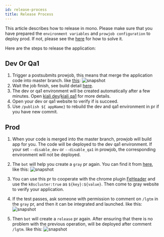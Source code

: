 ```yaml
---
id: release-process
title: Release Process
---
```


This article describes how to release in mono. Please make sure that you have prepared the `environment variables` and `prowjob configuration` to deploy prod. If not, please see the [here](https://docs.fe.devfdg.net/docs/infra/mono/best-practices/mono-generate#cicd) for how to solve it.

Here are the steps to release the application:

## Dev Or Qa1

1. Trigger a postsubmits prowjob, this means that merge the application code into master branch. like [this](https://git.toolsfdg.net/mono/mono/pull/56044/files#diff-15abcec31b6e506bacd64961cf7f4957R2685):
![snapshot](https://static.devfdg.net/static/mono-static/docs-ui/img/postjob.png)
2. Wait the job finish, see build detail [here](https://prow.toolsfdg.net/view/s3/toolsnew-fe-prow-logs/logs/post-publish-mono-live-web-ui/1454031458027966464).
3. The dev or qa1 environment will be created automatically after a few minutes. Open [kiali dev](https://kiali.devfdg.net/kiali/console/workloads?namespaces=web-ui&opLabel=or)/[kiali qa1](https://kiali.qa1fdg.net/kiali/console/workloads?namespaces=web-ui) for more details.
4. Open your dev or qa1 website to verify if is succeed.
5. Use `/publish ${ appName}` to rebuild the dev and qa1 environment in pr if you have new commit.

## Prod

1. When your code is merged into the master branch, prowjob will build app for you. The code will be deployed to the dev qa1 environment. If your set `--disable_dev` or `--disable_qa1` in prowjob, the corresponding environment will not be deployed.


2. The `bot` will help you create a `gray` pr again. 
You can find it from [here](https://git.toolsfdg.net/mono/mono/pulls), like this:
![snapshot](https://static.devfdg.net/static/mono-static/docs-ui/img/gray-pr.jpg)



3. You can use this pr to cooperate with the chrome plugin [FeHeader](https://chrome.google.com/webstore/detail/feheader/omloppmdelcfeablljmjmonacajpfpmj) and use the `k8scluster:true` as `${key}:${value}`. Then come to gray website to verify your application. 
4. If the test passes, ask someone with permission to comment on `/lgtm` in the `gray` pr, and then it can be integrated and launched. like this:
![snapshot](https://static.devfdg.net/static/mono-static/docs-ui/img/bot-release-gray.png)

5. Then `bot` will create a `release` pr again. After ensuring that there is no problem with the previous operation, will be deployed after comment `/lgtm`.
like this:
![snapshot](https://static.devfdg.net/static/mono-static/docs-ui/img/prod-pr.jpg)
